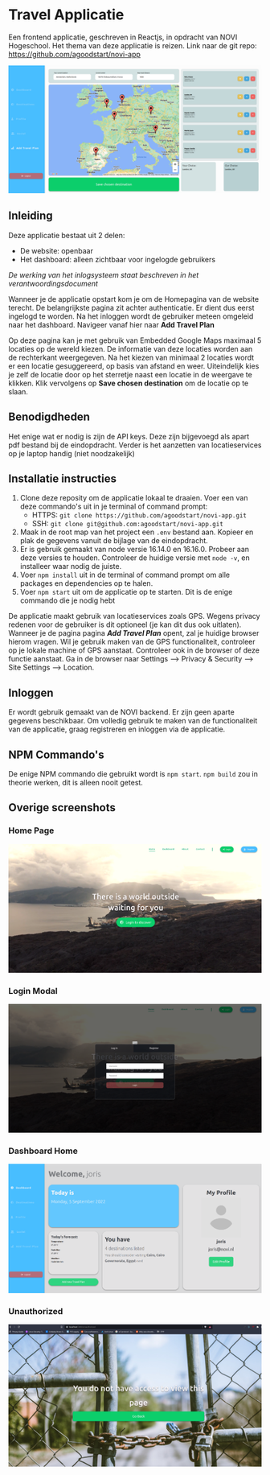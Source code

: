 # Travel Applicatie
Een frontend applicatie, geschreven in Reactjs, in opdracht van NOVI Hogeschool. Het thema van deze applicatie is reizen.
Link naar de git repo: https://github.com/agoodstart/novi-app

![Important page](https://raw.githubusercontent.com/agoodstart/novi-app/master/screenshots/important.png)
## Inleiding
Deze applicatie bestaat uit 2 delen:
* De website: openbaar
* Het dashboard: alleen zichtbaar voor ingelogde gebruikers 

*De werking van het inlogsysteem staat beschreven in het verantwoordingsdocument*

Wanneer je de applicatie opstart kom je om de Homepagina van de website terecht. De belangrijkste pagina zit achter authenticatie. Er dient dus eerst ingelogd te worden. Na het inloggen wordt de gebruiker meteen omgeleid naar het dashboard. Navigeer vanaf hier naar **Add Travel Plan**

Op deze pagina kan je met gebruik van Embedded Google Maps maximaal 5 locaties op de wereld kiezen. De informatie van deze locaties worden aan de rechterkant weergegeven. Na het kiezen van minimaal 2 locaties wordt er een locatie gesuggereerd, op basis van afstand en weer. Uiteindelijk kies je zelf de locatie door op het sterretje naast een locatie in de weergave te klikken. Klik vervolgens op **Save chosen destination** om de locatie op te slaan.

## Benodigdheden
Het enige wat er nodig is zijn de API keys. Deze zijn bijgevoegd als apart pdf bestand bij de eindopdracht.
Verder is het aanzetten van locatieservices op je laptop handig (niet noodzakelijk)

## Installatie instructies
1. Clone deze reposity om de applicatie lokaal te draaien. Voer een van deze commando's uit in je terminal of command prompt:
    - HTTPS: `git clone https://github.com/agoodstart/novi-app.git`
    - SSH: `git clone git@github.com:agoodstart/novi-app.git`
2. Maak in de root map van het project een `.env` bestand aan. Kopieer en plak de gegevens vanuit de bijlage van de eindopdracht.
3. Er is gebruik gemaakt van node versie 16.14.0 en 16.16.0. Probeer aan deze versies te houden. Controleer de huidige versie met `node -v`, en installeer waar nodig de juiste.
4. Voer `npm install` uit in de terminal of command prompt om alle packages en dependencies op te halen.
5. Voer `npm start` uit om de applicatie op te starten. Dit is de enige commando die je nodig hebt

De applicatie maakt gebruik van locatieservices zoals GPS. Wegens privacy redenen voor de gebruiker is dit optioneel (je kan dit dus ook uitlaten). Wanneer je de pagina pagina ***Add Travel Plan*** opent, zal je huidige browser hierom vragen. Wil je gebruik maken van de GPS functionaliteit, controleer op je lokale machine of GPS aanstaat. Controleer ook in de browser of deze functie aanstaat. Ga in de browser naar Settings --> Privacy & Security --> Site Settings --> Location.

## Inloggen
Er wordt gebruik gemaakt van de NOVI backend. Er zijn geen aparte gegevens beschikbaar. Om volledig gebruik te maken van de functionaliteit van de applicatie, graag registreren en inloggen via de applicatie.

## NPM Commando's
De enige NPM commando die gebruikt wordt is `npm start`. `npm build` zou in theorie werken, dit is alleen nooit getest.

## Overige screenshots

### Home Page
![Home Page](https://raw.githubusercontent.com/agoodstart/novi-app/master/screenshots/homepage.png)

### Login Modal
![Login Modal](https://raw.githubusercontent.com/agoodstart/novi-app/master/screenshots/loginmodal.png)

### Dashboard Home
![Dashboard Home](https://raw.githubusercontent.com/agoodstart/novi-app/master/screenshots/dashboardhome.png)

### Unauthorized
![Unauthorized Page](https://raw.githubusercontent.com/agoodstart/novi-app/master/screenshots/unauthorized.png)
